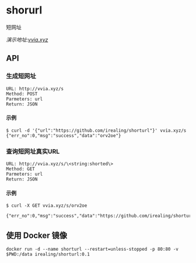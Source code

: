 # shorurl
短网址

*演示地址:[vvia.xyz](http://vvia.xyz)*

## API
### 生成短网址
```
URL: http://vvia.xyz/s
Method: POST
Parmeters: url
Return: JSON
```

#### 示例

```shell
$ curl -d '{"url":"https://github.com/irealing/shorturl"}' vvia.xyz/s
{"err_no":0,"msg":"success","data":"orv2oe"}
```

### 查询短网址真实URL

```
URL: http://vvia.xyz/s/\<string:shorted\>
Method: GET
Parmeters: url
Return: JSON
```
#### 示例

``` shell
$ curl -X GET vvia.xyz/s/orv2oe

{"err_no":0,"msg":"success","data":"https://github.com/irealing/shorturl"}
```

## 使用 Docker 镜像

```shell
docker run -d --name shorturl --restart=unless-stopped -p 80:80 -v $PWD:/data irealing/shorturl:0.1
```

